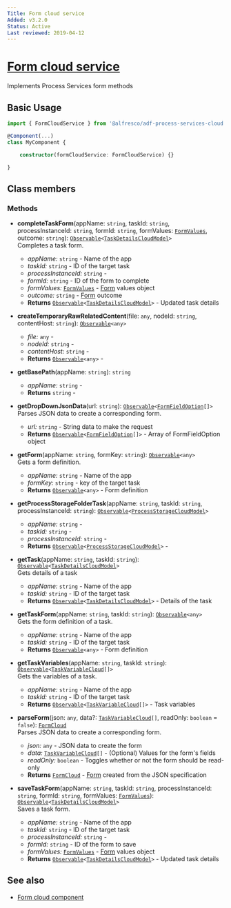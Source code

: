 ```yaml
---
Title: Form cloud service
Added: v3.2.0
Status: Active
Last reviewed: 2019-04-12
---
```


# [Form cloud service](../../../lib/process-services-cloud/src/lib/form/services/form-cloud.service.ts "Defined in form-cloud.service.ts")

Implements Process Services form methods

## Basic Usage

```ts
import { FormCloudService } from '@alfresco/adf-process-services-cloud';

@Component(...)
class MyComponent {

    constructor(formCloudService: FormCloudService) {}

}
```

## Class members

### Methods

-   **completeTaskForm**(appName: `string`, taskId: `string`, processInstanceId: `string`, formId: `string`, formValues: [`FormValues`](../../../lib/core/form/components/widgets/core/form-values.ts), outcome: `string`): [`Observable`](http://reactivex.io/documentation/observable.html)`<`[`TaskDetailsCloudModel`](../../../lib/process-services-cloud/src/lib/task/start-task/models/task-details-cloud.model.ts)`>`<br/>
    Completes a task form.
    -   _appName:_ `string`  - Name of the app
    -   _taskId:_ `string`  - ID of the target task
    -   _processInstanceId:_ `string`  - 
    -   _formId:_ `string`  - ID of the form to complete
    -   _formValues:_ [`FormValues`](../../../lib/core/form/components/widgets/core/form-values.ts)  - [Form](../../../lib/process-services/task-list/models/form.model.ts) values object
    -   _outcome:_ `string`  - [Form](../../../lib/process-services/task-list/models/form.model.ts) outcome
    -   **Returns** [`Observable`](http://reactivex.io/documentation/observable.html)`<`[`TaskDetailsCloudModel`](../../../lib/process-services-cloud/src/lib/task/start-task/models/task-details-cloud.model.ts)`>` - Updated task details
-   **createTemporaryRawRelatedContent**(file: `any`, nodeId: `string`, contentHost: `string`): [`Observable`](http://reactivex.io/documentation/observable.html)`<any>`<br/>

    -   _file:_ `any`  - 
    -   _nodeId:_ `string`  - 
    -   _contentHost:_ `string`  - 
    -   **Returns** [`Observable`](http://reactivex.io/documentation/observable.html)`<any>` - 

-   **getBasePath**(appName: `string`): `string`<br/>

    -   _appName:_ `string`  - 
    -   **Returns** `string` - 

-   **getDropDownJsonData**(url: `string`): [`Observable`](http://reactivex.io/documentation/observable.html)`<`[`FormFieldOption`](../../../lib/core/form/components/widgets/core/form-field-option.ts)`[]>`<br/>
    Parses JSON data to create a corresponding form.
    -   _url:_ `string`  - String data to make the request
    -   **Returns** [`Observable`](http://reactivex.io/documentation/observable.html)`<`[`FormFieldOption`](../../../lib/core/form/components/widgets/core/form-field-option.ts)`[]>` - Array of FormFieldOption object
-   **getForm**(appName: `string`, formKey: `string`): [`Observable`](http://reactivex.io/documentation/observable.html)`<any>`<br/>
    Gets a form definition.
    -   _appName:_ `string`  - Name of the app
    -   _formKey:_ `string`  - key of the target task
    -   **Returns** [`Observable`](http://reactivex.io/documentation/observable.html)`<any>` - Form definition
-   **getProcessStorageFolderTask**(appName: `string`, taskId: `string`, processInstanceId: `string`): [`Observable`](http://reactivex.io/documentation/observable.html)`<`[`ProcessStorageCloudModel`](../../../lib/process-services-cloud/src/lib/form/models/task-variable-cloud.model.ts)`>`<br/>

    -   _appName:_ `string`  - 
    -   _taskId:_ `string`  - 
    -   _processInstanceId:_ `string`  - 
    -   **Returns** [`Observable`](http://reactivex.io/documentation/observable.html)`<`[`ProcessStorageCloudModel`](../../../lib/process-services-cloud/src/lib/form/models/task-variable-cloud.model.ts)`>` - 

-   **getTask**(appName: `string`, taskId: `string`): [`Observable`](http://reactivex.io/documentation/observable.html)`<`[`TaskDetailsCloudModel`](../../../lib/process-services-cloud/src/lib/task/start-task/models/task-details-cloud.model.ts)`>`<br/>
    Gets details of a task
    -   _appName:_ `string`  - Name of the app
    -   _taskId:_ `string`  - ID of the target task
    -   **Returns** [`Observable`](http://reactivex.io/documentation/observable.html)`<`[`TaskDetailsCloudModel`](../../../lib/process-services-cloud/src/lib/task/start-task/models/task-details-cloud.model.ts)`>` - Details of the task
-   **getTaskForm**(appName: `string`, taskId: `string`): [`Observable`](http://reactivex.io/documentation/observable.html)`<any>`<br/>
    Gets the form definition of a task.
    -   _appName:_ `string`  - Name of the app
    -   _taskId:_ `string`  - ID of the target task
    -   **Returns** [`Observable`](http://reactivex.io/documentation/observable.html)`<any>` - Form definition
-   **getTaskVariables**(appName: `string`, taskId: `string`): [`Observable`](http://reactivex.io/documentation/observable.html)`<`[`TaskVariableCloud`](../../../lib/process-services-cloud/src/lib/form/models/task-variable-cloud.model.ts)`[]>`<br/>
    Gets the variables of a task.
    -   _appName:_ `string`  - Name of the app
    -   _taskId:_ `string`  - ID of the target task
    -   **Returns** [`Observable`](http://reactivex.io/documentation/observable.html)`<`[`TaskVariableCloud`](../../../lib/process-services-cloud/src/lib/form/models/task-variable-cloud.model.ts)`[]>` - Task variables
-   **parseForm**(json: `any`, data?: [`TaskVariableCloud`](../../../lib/process-services-cloud/src/lib/form/models/task-variable-cloud.model.ts)`[]`, readOnly: `boolean` = `false`): [`FormCloud`](../../../lib/process-services-cloud/src/lib/form/models/form-cloud.model.ts)<br/>
    Parses JSON data to create a corresponding form.
    -   _json:_ `any`  - JSON data to create the form
    -   _data:_ [`TaskVariableCloud`](../../../lib/process-services-cloud/src/lib/form/models/task-variable-cloud.model.ts)`[]`  - (Optional) Values for the form's fields
    -   _readOnly:_ `boolean`  - Toggles whether or not the form should be read-only
    -   **Returns** [`FormCloud`](../../../lib/process-services-cloud/src/lib/form/models/form-cloud.model.ts) - [Form](../../../lib/process-services/task-list/models/form.model.ts) created from the JSON specification
-   **saveTaskForm**(appName: `string`, taskId: `string`, processInstanceId: `string`, formId: `string`, formValues: [`FormValues`](../../../lib/core/form/components/widgets/core/form-values.ts)): [`Observable`](http://reactivex.io/documentation/observable.html)`<`[`TaskDetailsCloudModel`](../../../lib/process-services-cloud/src/lib/task/start-task/models/task-details-cloud.model.ts)`>`<br/>
    Saves a task form.
    -   _appName:_ `string`  - Name of the app
    -   _taskId:_ `string`  - ID of the target task
    -   _processInstanceId:_ `string`  - 
    -   _formId:_ `string`  - ID of the form to save
    -   _formValues:_ [`FormValues`](../../../lib/core/form/components/widgets/core/form-values.ts)  - [Form](../../../lib/process-services/task-list/models/form.model.ts) values object
    -   **Returns** [`Observable`](http://reactivex.io/documentation/observable.html)`<`[`TaskDetailsCloudModel`](../../../lib/process-services-cloud/src/lib/task/start-task/models/task-details-cloud.model.ts)`>` - Updated task details

## See also

-   [Form cloud component](../components/form-cloud.component.md)
